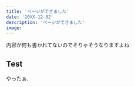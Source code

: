 ```yaml
---
title: 'ページができました'
date: '20XX-12-02'
description: 'ページができました'
image: 
---
```


内容が何も書かれてないのでそりゃそうなりますよね

## Test
やったぁ.